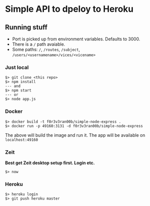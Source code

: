 # Simple API to dpeloy to Heroku

## Running stuff

- Port is picked up from environment variables. Defaults to 3000.
- There is a `/` path avaiable.
- Some paths: `/`, `/routes`, `/subject`, `/users/<usernamename>/vices/<vicename>`

### Just local

```
$> git clone <this repo>
$> npm install
--- and
$> npm start
--- or
$> node app.js
```

### Docker

```
$> docker build -t f0r3v3ran00b/simple-node-express .
$> docker run -p 49160:3131 -d f0r3v3ran00b/simple-node-express
```

The above will build the image and run it. The app will be available on `localhost:49160`

### Zeit

**Best get Zeit desktop setup first. Login etc.**

`$> now`

### Heroku

```
$> heroku login
$> git push heroku master
```
